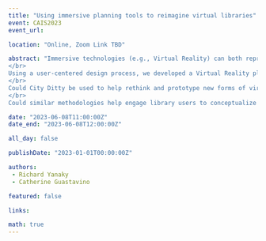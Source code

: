 ```yaml
---
title: "Using immersive planning tools to reimagine virtual libraries"
event: CAIS2023
event_url: 

location: "Online, Zoom Link TBD"

abstract: "Immersive technologies (e.g., Virtual Reality) can both reproduce existing spaces or help bring imagination to life. When considered in relation to the needs of the users, these technologies can facilitate rewarding experiences that encourage repeated usage. However, poorly motivated experiences may result in expensive mistakes. One rewarding experience has been through the creation of immersive sound planning tools to help Professionals of the Built Environment (e.g. urban planners and designers) consider sound in their work (Yanaky et al., 2023).
</br>
Using a user-centered design process, we developed a Virtual Reality planning tool, City Ditty. A first evaluation indicated that users, regardless of their experience, could complete both a sound-awareness learning phase and implement their own soundscape designs in under an hour. Feedback was positive, suggesting value for its use in public consultations and participatory approaches towards creating healthier, inclusive, and sustainable communities.
</br>
Could City Ditty be used to help rethink and prototype new forms of virtual libraries? Libraries host a wealth of information and contribute community space. They also act as community hubs for classes, games, storytelling, community events, etc. Yet, digitally reproducing a navigable 3D library space without consideration for the medium will reproduce the inconveniences of existing spaces, while failing to take advantage of the new medium.
</br>
Could similar methodologies help engage library users to conceptualize together the future of virtual libraries? How might different users want to utilize immersive virtual libraries? We place this discussion in the context of a hype cycle for emerging technologies to understand potential timelines for change."

date: "2023-06-08T11:00:00Z"
date_end: "2023-06-08T12:00:00Z"

all_day: false

publishDate: "2023-01-01T00:00:00Z"

authors:
 - Richard Yanaky
 - Catherine Guastavino

featured: false

links:

math: true
---
```


